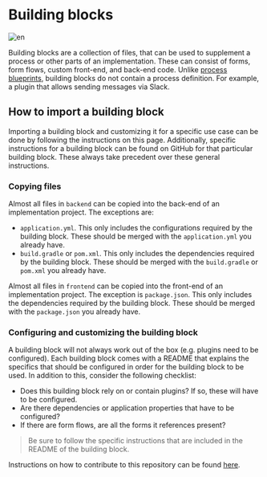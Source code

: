 # Building blocks

![en](https://img.shields.io/badge/lang-en-red.svg)

Building blocks are a collection of files, that can be used to supplement a process or other parts of an implementation.
These can consist of forms, form flows, custom front-end, and back-end code. Unlike [process blueprints](blueprints.md),
building blocks do not contain a process definition. For example, a plugin that allows sending messages via Slack.

## How to import a building block

Importing a building block and customizing it for a specific use case can be done by following the instructions on
this page. Additionally, specific instructions for a building block can be found on GitHub for that particular building 
block. These always take precedent over these general instructions.

### Copying files

Almost all files in `backend` can be copied into the back-end of an implementation project. The exceptions are:

* `application.yml`. This only includes the configurations required by the building block. These should be merged
  with the `application.yml` you already have.
* `build.gradle` or `pom.xml`. This only includes the dependencies required by the building block. These should be
  merged with the `build.gradle` or `pom.xml` you already have.

Almost all files in `frontend` can be copied into the front-end of an implementation project. The exception is
`package.json`. This only includes the dependencies required by the building block. These should be merged with
the `package.json` you already have.

### Configuring and customizing the building block

A building block will not always work out of the box (e.g. plugins need to be configured).
Each building block comes with a README that explains the specifics that should be configured in order for the
building block to be used. In addition to this, consider the following checklist:

* Does this building block rely on or contain plugins? If so, these will have to be configured.
* Are there dependencies or application properties that have to be configured?
* If there are form flows, are all the forms it references present?

> Be sure to follow the specific instructions that are included in the README of the building block.

Instructions on how to contribute to this repository can be found [here](https://github.com/generiekzaakafhandelcomponent/Bouwblokken/blob/main/CONTRIBUTING.md).
